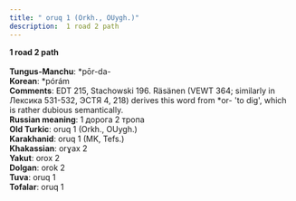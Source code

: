 ```yaml
---
title: " oruq 1 (Orkh., OUygh.)"
description:  1 road 2 path
---
```

<strong> 1 road 2 path</strong><br><br>
<strong>Tungus-Manchu</strong>:  *pōr-da-<br>
<strong>Korean</strong>:  *pórám<br>
<strong>Comments</strong>:  EDT 215, Stachowski 196. Räsänen (VEWT 364; similarly in Лексика 531-532, ЭСТЯ 4, 218) derives this word from *or- 'to dig', which is rather dubious semantically.<br>
<strong>Russian meaning</strong>:  1 дорога 2 тропа<br>
<strong>Old Turkic</strong>:  oruq 1 (Orkh., OUygh.)<br>
<strong>Karakhanid</strong>:  oruq 1 (MK, Tefs.)<br>
<strong>Khakassian</strong>:  orɣax 2<br>
<strong>Yakut</strong>:  orox 2<br>
<strong>Dolgan</strong>:  orok 2<br>
<strong>Tuva</strong>:  oruq 1<br>
<strong>Tofalar</strong>:  oruq 1<br>


